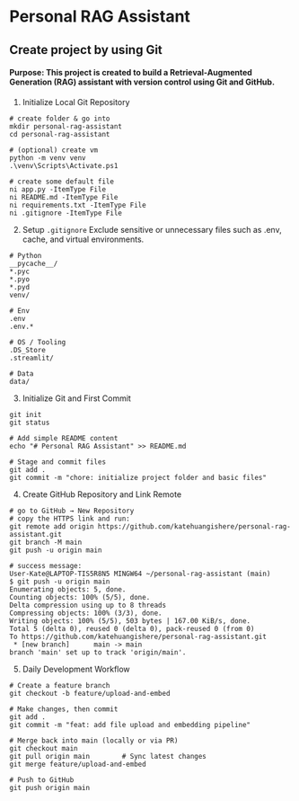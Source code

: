 # Personal RAG Assistant
## Create project by using Git
#### Purpose: This project is created to build a Retrieval-Augmented Generation (RAG) assistant with version control using Git and GitHub.
1. Initialize Local Git Repository
```
# create folder & go into
mkdir personal-rag-assistant
cd personal-rag-assistant

# (optional) create vm
python -m venv venv
.\venv\Scripts\Activate.ps1

# create some default file
ni app.py -ItemType File
ni README.md -ItemType File
ni requirements.txt -ItemType File
ni .gitignore -ItemType File
```
2. Setup ```.gitignore```
Exclude sensitive or unnecessary files such as .env, cache, and virtual environments.
```
# Python
__pycache__/
*.pyc
*.pyo
*.pyd
venv/

# Env
.env
.env.*

# OS / Tooling
.DS_Store
.streamlit/

# Data
data/
```
3. Initialize Git and First Commit
```
git init
git status

# Add simple README content
echo "# Personal RAG Assistant" >> README.md

# Stage and commit files
git add .
git commit -m "chore: initialize project folder and basic files"
```
4. Create GitHub Repository and Link Remote
```
# go to GitHub → New Repository
# copy the HTTPS link and run:
git remote add origin https://github.com/katehuangishere/personal-rag-assistant.git
git branch -M main
git push -u origin main
```
```
# success message:
User-Kate@LAPTOP-TIS5R8N5 MINGW64 ~/personal-rag-assistant (main)
$ git push -u origin main
Enumerating objects: 5, done.
Counting objects: 100% (5/5), done.
Delta compression using up to 8 threads
Compressing objects: 100% (3/3), done.
Writing objects: 100% (5/5), 503 bytes | 167.00 KiB/s, done.
Total 5 (delta 0), reused 0 (delta 0), pack-reused 0 (from 0)
To https://github.com/katehuangishere/personal-rag-assistant.git
 * [new branch]      main -> main
branch 'main' set up to track 'origin/main'.
```
5. Daily Development Workflow
```
# Create a feature branch
git checkout -b feature/upload-and-embed

# Make changes, then commit
git add .
git commit -m "feat: add file upload and embedding pipeline"

# Merge back into main (locally or via PR)
git checkout main
git pull origin main        # Sync latest changes
git merge feature/upload-and-embed

# Push to GitHub
git push origin main
```